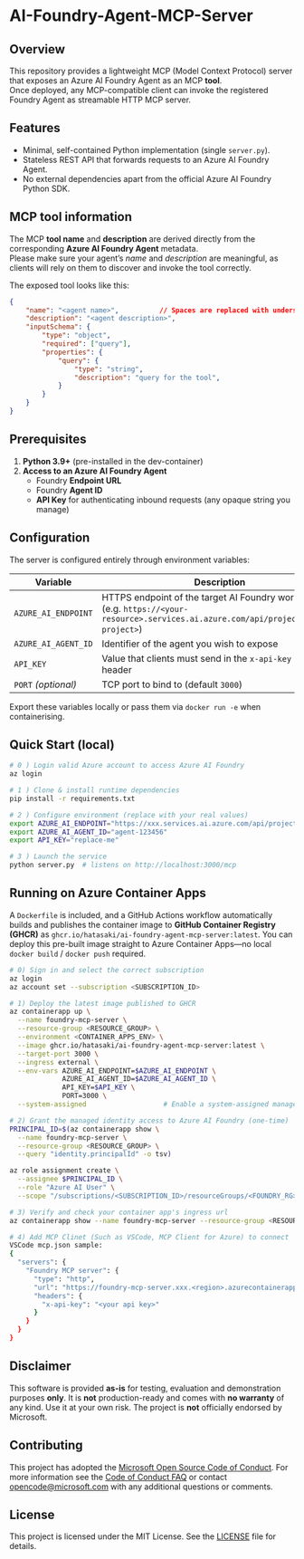 # AI-Foundry-Agent-MCP-Server

## Overview
This repository provides a lightweight MCP (Model Context Protocol) server that exposes an Azure AI Foundry Agent as an MCP **tool**.  
Once deployed, any MCP-compatible client can invoke the registered Foundry Agent as streamable HTTP MCP server.

## Features
* Minimal, self-contained Python implementation (single `server.py`).  
* Stateless REST API that forwards requests to an Azure AI Foundry Agent.  
* No external dependencies apart from the official Azure AI Foundry Python SDK.

## MCP tool information
The MCP **tool name** and **description** are derived directly from the corresponding **Azure AI Foundry Agent** metadata.  
Please make sure your agent’s *name* and *description* are meaningful, as clients will rely on them to discover and invoke the tool correctly.

The exposed tool looks like this:
```json
{
    "name": "<agent name>",          // Spaces are replaced with underscores
    "description": "<agent description>",
    "inputSchema": {
        "type": "object",
        "required": ["query"],
        "properties": {
            "query": {
                "type": "string",
                "description": "query for the tool",
            }
        }
    }
}
```

## Prerequisites
1. **Python 3.9+** (pre-installed in the dev-container)  
2. **Access to an Azure AI Foundry Agent**  
   * Foundry **Endpoint URL**  
   * Foundry **Agent ID**  
   * **API Key** for authenticating inbound requests (any opaque string you manage)

## Configuration
The server is configured entirely through environment variables:

| Variable | Description |
|----------|-------------|
| `AZURE_AI_ENDPOINT` | HTTPS endpoint of the target AI Foundry workspace (e.g. `https://<your-resource>.services.ai.azure.com/api/projects/<your-project>`) |
| `AZURE_AI_AGENT_ID` | Identifier of the agent you wish to expose |
| `API_KEY` | Value that clients must send in the `x-api-key` HTTP header |
| `PORT` *(optional)* | TCP port to bind to (default `3000`) |

Export these variables locally or pass them via `docker run ‑e` when containerising.

## Quick Start (local)
```bash
# 0 ) Login valid Azure account to access Azure AI Foundry
az login

# 1 ) Clone & install runtime dependencies
pip install -r requirements.txt

# 2 ) Configure environment (replace with your real values)
export AZURE_AI_ENDPOINT="https://xxx.services.ai.azure.com/api/projects/yyy"
export AZURE_AI_AGENT_ID="agent-123456"
export API_KEY="replace-me"

# 3 ) Launch the service
python server.py  # listens on http://localhost:3000/mcp
```

## Running on Azure Container Apps
A `Dockerfile` is included, and a GitHub Actions workflow automatically builds and publishes the container image to
**GitHub Container Registry (GHCR)** as `ghcr.io/hatasaki/ai-foundry-agent-mcp-server:latest`. You can deploy this pre-built image straight to
Azure Container Apps—no local `docker build` / `docker push` required.

```bash
# 0) Sign in and select the correct subscription
az login
az account set --subscription <SUBSCRIPTION_ID>

# 1) Deploy the latest image published to GHCR
az containerapp up \
  --name foundry-mcp-server \
  --resource-group <RESOURCE_GROUP> \
  --environment <CONTAINER_APPS_ENV> \
  --image ghcr.io/hatasaki/ai-foundry-agent-mcp-server:latest \
  --target-port 3000 \
  --ingress external \
  --env-vars AZURE_AI_ENDPOINT=$AZURE_AI_ENDPOINT \
             AZURE_AI_AGENT_ID=$AZURE_AI_AGENT_ID \
             API_KEY=$API_KEY \
             PORT=3000 \
  --system-assigned                   # Enable a system-assigned managed identity

# 2) Grant the managed identity access to Azure AI Foundry (one-time)
PRINCIPAL_ID=$(az containerapp show \
  --name foundry-mcp-server \
  --resource-group <RESOURCE_GROUP> \
  --query "identity.principalId" -o tsv)

az role assignment create \
  --assignee $PRINCIPAL_ID \
  --role "Azure AI User" \
  --scope "/subscriptions/<SUBSCRIPTION_ID>/resourceGroups/<FOUNDRY_RG>/providers/Microsoft.AIFoundry/accounts/<ACCOUNT_NAME>/projects/<PROJECT_NAME>"

# 3) Verify and check your container app's ingress url
az containerapp show --name foundry-mcp-server --resource-group <RESOURCE_GROUP> -o table

# 4) Add MCP Clinet (Such as VSCode, MCP Client for Azure) to connect
VSCode mcp.json sample:
{
  "servers": {
    "Foundry MCP server": {
      "type": "http",
      "url": "https://foundry-mcp-server.xxx.<region>.azurecontainerapps.io/mcp",
      "headers": {
        "x-api-key": "<your api key>"
      }
    }
  }
}
```

## Disclaimer
This software is provided **as-is** for testing, evaluation and demonstration purposes **only**. It is **not** production-ready and comes with **no warranty** of any kind. Use it at your own risk. The project is **not** officially endorsed by Microsoft.

## Contributing
This project has adopted the [Microsoft Open Source Code of Conduct](https://opensource.microsoft.com/codeofconduct/). For more information see the [Code of Conduct FAQ](https://opensource.microsoft.com/codeofconduct/faq/) or contact [opencode@microsoft.com](mailto:opencode@microsoft.com) with any additional questions or comments.

## License
This project is licensed under the MIT License. See the [LICENSE](LICENSE) file for details.